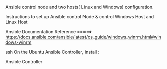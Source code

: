 Ansible control node and two hosts( Linux and Windows) configuration.

Instructions to set up Ansible control Node  & control Windows Host and Linux Host

Ansible Documentation Reference =====> https://docs.ansible.com/ansible/latest/os_guide/windows_winrm.html#windows-winrm

ssh On the Ubuntu Ansible Controller, install :

Ansible Controller
